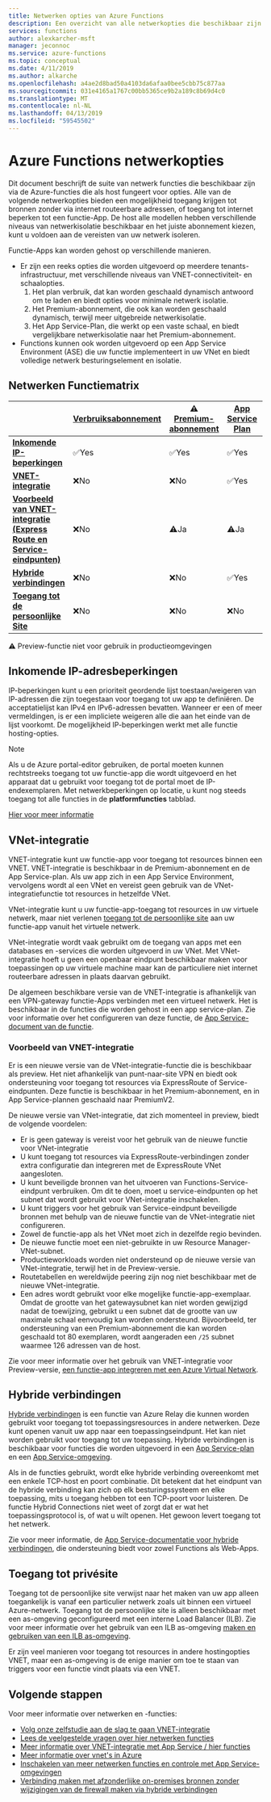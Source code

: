 ```yaml
---
title: Netwerken opties van Azure Functions
description: Een overzicht van alle netwerkopties die beschikbaar zijn in Azure Functions
services: functions
author: alexkarcher-msft
manager: jeconnoc
ms.service: azure-functions
ms.topic: conceptual
ms.date: 4/11/2019
ms.author: alkarche
ms.openlocfilehash: a4ae2d8bad50a4103da6afaa0bee5cbb75c877aa
ms.sourcegitcommit: 031e4165a1767c00bb5365ce9b2a189c8b69d4c0
ms.translationtype: MT
ms.contentlocale: nl-NL
ms.lasthandoff: 04/13/2019
ms.locfileid: "59545502"
---
```

# <a name="azure-functions-networking-options"></a>Azure Functions netwerkopties

Dit document beschrijft de suite van netwerk functies die beschikbaar zijn via de Azure-functies die als host fungeert voor opties. Alle van de volgende netwerkopties bieden een mogelijkheid toegang krijgen tot bronnen zonder via internet routeerbare adressen, of toegang tot internet beperken tot een functie-App. De host alle modellen hebben verschillende niveaus van netwerkisolatie beschikbaar en het juiste abonnement kiezen, kunt u voldoen aan de vereisten van uw netwerk isoleren.

Functie-Apps kan worden gehost op verschillende manieren.

* Er zijn een reeks opties die worden uitgevoerd op meerdere tenants-infrastructuur, met verschillende niveaus van VNET-connectiviteit- en schaalopties.
    1. Het plan verbruik, dat kan worden geschaald dynamisch antwoord om te laden en biedt opties voor minimale netwerk isolatie.
    1. Het Premium-abonnement, die ook kan worden geschaald dynamisch, terwijl meer uitgebreide netwerkisolatie.
    1. Het App Service-Plan, die werkt op een vaste schaal, en biedt vergelijkbare netwerkisolatie naar het Premium-abonnement.
* Functions kunnen ook worden uitgevoerd op een App Service Environment (ASE) die uw functie implementeert in uw VNet en biedt volledige netwerk besturingselement en isolatie.

## <a name="networking-feature-matrix"></a>Netwerken Functiematrix

|                |[Verbruiksabonnement](functions-scale.md#consumption-plan)|⚠ [Premium-abonnement](functions-scale.md##premium-plan-public-preview)|[App Service Plan](functions-scale.md#app-service-plan)|[App Service-omgeving](../app-service/environment/intro.md)|
|----------------|-----------|----------------|---------|-----------------------|  
|[**Inkomende IP-beperkingen**](#inbound-ip-restrictions)|✅Yes|✅Yes|✅Yes|✅Yes|
|[**VNET-integratie**](#vnet-integration)|❌No|❌No|✅Yes|✅Yes|
|[**Voorbeeld van VNET-integratie (Express Route en Service-eindpunten)**](#preview-vnet-integration)|❌No|⚠Ja|⚠Ja|✅Yes|
|[**Hybride verbindingen**](#hybrid-connections)|❌No|❌No|✅Yes|✅Yes|
|[**Toegang tot de persoonlijke Site**](#private-site-access)|❌No| ❌No|❌No|✅Yes|

⚠ Preview-functie niet voor gebruik in productieomgevingen

## <a name="inbound-ip-restrictions"></a>Inkomende IP-adresbeperkingen

IP-beperkingen kunt u een prioriteit geordende lijst toestaan/weigeren van IP-adressen die zijn toegestaan voor toegang tot uw app te definiëren. De acceptatielijst kan IPv4 en IPv6-adressen bevatten. Wanneer er een of meer vermeldingen, is er een impliciete weigeren alle die aan het einde van de lijst voorkomt. De mogelijkheid IP-beperkingen werkt met alle functie hosting-opties.

> [!NOTE]
> Als u de Azure portal-editor gebruiken, de portal moeten kunnen rechtstreeks toegang tot uw functie-app die wordt uitgevoerd en het apparaat dat u gebruikt voor toegang tot de portal moet de IP-endexemplaren. Met netwerkbeperkingen op locatie, u kunt nog steeds toegang tot alle functies in de **platformfuncties** tabblad.

[Hier voor meer informatie](https://docs.microsoft.com/azure/app-service/app-service-ip-restrictions)

## <a name="vnet-integration"></a>VNet-integratie

VNET-integratie kunt uw functie-app voor toegang tot resources binnen een VNET. VNET-integratie is beschikbaar in de Premium-abonnement en de App Service-plan. Als uw app zich in een App Service Environment, vervolgens wordt al een VNet en vereist geen gebruik van de VNet-integratiefunctie tot resources in hetzelfde VNet.

VNet-integratie kunt u uw functie-app-toegang tot resources in uw virtuele netwerk, maar niet verlenen [toegang tot de persoonlijke site](#private-site-access) aan uw functie-app vanuit het virtuele netwerk.

VNet-integratie wordt vaak gebruikt om de toegang van apps met een databases en -services die worden uitgevoerd in uw VNet. Met VNet-integratie hoeft u geen een openbaar eindpunt beschikbaar maken voor toepassingen op uw virtuele machine maar kan de particuliere niet internet routeerbare adressen in plaats daarvan gebruikt.

De algemeen beschikbare versie van de VNET-integratie is afhankelijk van een VPN-gateway functie-Apps verbinden met een virtueel netwerk. Het is beschikbaar in de functies die worden gehost in een app service-plan. Zie voor informatie over het configureren van deze functie, de [App Service-document van de functie](../app-service/web-sites-integrate-with-vnet.md#enabling-vnet-integration).

### <a name="preview-vnet-integration"></a>Voorbeeld van VNET-integratie

Er is een nieuwe versie van de VNet-integratie-functie die is beschikbaar als preview. Het niet afhankelijk van punt-naar-site VPN en biedt ook ondersteuning voor toegang tot resources via ExpressRoute of Service-eindpunten. Deze functie is beschikbaar in het Premium-abonnement, en in App Service-plannen geschaald naar PremiumV2.

De nieuwe versie van VNet-integratie, dat zich momenteel in preview, biedt de volgende voordelen:

* Er is geen gateway is vereist voor het gebruik van de nieuwe functie voor VNet-integratie
* U kunt toegang tot resources via ExpressRoute-verbindingen zonder extra configuratie dan integreren met de ExpressRoute VNet aangesloten.
* U kunt beveiligde bronnen van het uitvoeren van Functions-Service-eindpunt verbruiken. Om dit te doen, moet u service-eindpunten op het subnet dat wordt gebruikt voor VNet-integratie inschakelen.
* U kunt triggers voor het gebruik van Service-eindpunt beveiligde bronnen met behulp van de nieuwe functie van de VNet-integratie niet configureren. 
* Zowel de functie-app als het VNet moet zich in dezelfde regio bevinden.
* De nieuwe functie moet een niet-gebruikte in uw Resource Manager-VNet-subnet.
* Productieworkloads worden niet ondersteund op de nieuwe versie van VNet-integratie, terwijl het in de Preview-versie.
* Routetabellen en wereldwijde peering zijn nog niet beschikbaar met de nieuwe VNet-integratie.
* Een adres wordt gebruikt voor elke mogelijke functie-app-exemplaar. Omdat de grootte van het gatewaysubnet kan niet worden gewijzigd nadat de toewijzing, gebruikt u een subnet dat de grootte van uw maximale schaal eenvoudig kan worden ondersteund. Bijvoorbeeld, ter ondersteuning van een Premium-abonnement die kan worden geschaald tot 80 exemplaren, wordt aangeraden een `/25` subnet waarmee 126 adressen van de host.

Zie voor meer informatie over het gebruik van VNET-integratie voor Preview-versie, [een functie-app integreren met een Azure Virtual Network](functions-create-vnet.md).

## <a name="hybrid-connections"></a>Hybride verbindingen

[Hybride verbindingen](../service-bus-relay/relay-hybrid-connections-protocol.md) is een functie van Azure Relay die kunnen worden gebruikt voor toegang tot toepassingsresources in andere netwerken. Deze kunt openen vanuit uw app naar een toepassingseindpunt. Het kan niet worden gebruikt voor toegang tot uw toepassing. Hybride verbindingen is beschikbaar voor functies die worden uitgevoerd in een [App Service-plan](functions-scale.md#app-service-plan) en een [App Service-omgeving](../app-service/environment/intro.md).

Als in de functies gebruikt, wordt elke hybride verbinding overeenkomt met een enkele TCP-host en poort combinatie. Dit betekent dat het eindpunt van de hybride verbinding kan zich op elk besturingssysteem en elke toepassing, mits u toegang hebben tot een TCP-poort voor luisteren. De functie Hybrid Connections niet weet of zorgt dat er wat het toepassingsprotocol is, of wat u wilt openen. Het gewoon levert toegang tot het netwerk.

Zie voor meer informatie, de [App Service-documentatie voor hybride verbindingen](../app-service/app-service-hybrid-connections.md), die ondersteuning biedt voor zowel Functions als Web-Apps.

## <a name="private-site-access"></a>Toegang tot privésite

Toegang tot de persoonlijke site verwijst naar het maken van uw app alleen toegankelijk is vanaf een particulier netwerk zoals uit binnen een virtueel Azure-netwerk. Toegang tot de persoonlijke site is alleen beschikbaar met een as-omgeving geconfigureerd met een interne Load Balancer (ILB). Zie voor meer informatie over het gebruik van een ILB as-omgeving [maken en gebruiken van een ILB as-omgeving](../app-service/environment/create-ilb-ase.md).

Er zijn veel manieren voor toegang tot resources in andere hostingopties VNET, maar een as-omgeving is de enige manier om toe te staan van triggers voor een functie vindt plaats via een VNET.

## <a name="next-steps"></a>Volgende stappen
Voor meer informatie over netwerken en -functies: 

* [Volg onze zelfstudie aan de slag te gaan VNET-integratie](./functions-create-vnet.md)
* [Lees de veelgestelde vragen over hier netwerken functies](./functions-networking-faq.md)
* [Meer informatie over VNET-integratie met App Service / hier functies](../app-service/web-sites-integrate-with-vnet.md)
* [Meer informatie over vnet's in Azure](../virtual-network/virtual-networks-overview.md)
* [Inschakelen van meer netwerken functies en controle met App Service-omgevingen](../app-service/environment/intro.md)
* [Verbinding maken met afzonderlijke on-premises bronnen zonder wijzigingen van de firewall maken via hybride verbindingen](../app-service/app-service-hybrid-connections.md)
